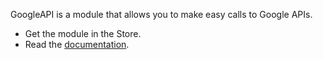 GoogleAPI is a module that allows you to make easy calls to Google APIs.
* Get the module in the Store.
* Read the [documentation](https://sotr654.github.io/copy/).
